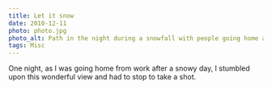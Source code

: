 ```yaml
---
title: Let it snow
date: 2010-12-11
photo: photo.jpg
photo_alt: Path in the night during a snowfall with people going home after work.
tags: Misc
---
```


One night, as I was going home from work after a snowy day, I stumbled upon this wonderful view and had to stop to take a shot.
